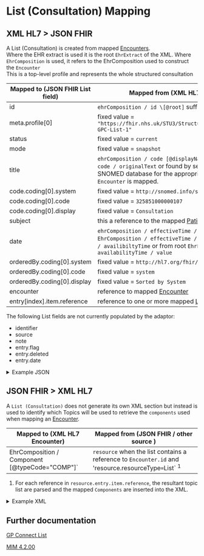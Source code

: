 # List (Consultation) Mapping

## XML HL7 > JSON FHIR

A List (Consultation) is created from mapped [Encounters](../encounters/README.md).</br>
Where the EHR extract is used it is the root `EhrExtract` of the XML.
Where `EhrComposition` is used, it refers to the EhrComposition used to construct the `Encounter`  
This is a top-level profile and represents the whole structured consultation

| Mapped to (JSON FHIR List field) | Mapped from (XML HL7 / other source)                                                                                                                                                            |
|----------------------------------|-------------------------------------------------------------------------------------------------------------------------------------------------------------------------------------------------|
| id                               | `ehrComposition / id \[@root]` suffixed with `-CONS`                                                                                                                                            |
| meta.profile\[0]                 | fixed value = `"https://fhir.nhs.uk/STU3/StructureDefinition/CareConnect-GPC-List-1"`                                                                                                           |
| status                           | fixed value = `current`                                                                                                                                                                         |
| mode                             | fixed value = `snapshot`                                                                                                                                                                        |
| title                            | `ehrComposition / code [@displayName]` or `ehrComposition / code / originalText` or found by searching the adaptors SNOMED database for the appropriate description when `Encounter` is mapped. |
| code.coding\[0].system           | fixed value = `http://snomed.info/sct`                                                                                                                                                          |
| code.coding\[0].code             | fixed value = `325851000000107`                                                                                                                                                                 |
| code.coding\[0].display          | fixed value = `Consultation`                                                                                                                                                                    |
| subject                          | this a reference to the mapped [Patient](../patient/README.md) from the `encounter`                                                                                                             |
| date                             | `ehrComposition / effectiveTime / center` or else `EhrComposition / effectiveTime / low` or else `ehrComposition / availibiltyTime` or from root `EhrExtract / availabilityTime / value`        |
| orderedBy.coding\[0].system      | fixed value = `http://hl7.org/fhir/list-order`                                                                                                                                                  |
| orderedBy.coding\[0].code        | fixed value = `system`                                                                                                                                                                          |
| orderedBy.coding\[0].display     | fixed value = `Sorted by System`                                                                                                                                                                |
| encounter                        | reference to mapped [Encounter](../practioners/README.md)                                                                                                                                       |
| entry[index].item.reference      | reference to one or more mapped [List (Topic)](./LIST_TOPIC_README.md)                                                                                                                          |

The following List fields are not currently populated by the adaptor:
- identifier
- source
- note
- entry.flag
- entry.deleted
- entry.date


<details>
    <summary>Example JSON</summary>

```
{
    "resource": {
        "resourceType": "List",
        "id": "1E8A8448-A0C1-11ED-808B-AC162D1F16F0-CONS",
        "meta": {
            "profile": [
                "https://fhir.nhs.uk/STU3/StructureDefinition/CareConnect-GPC-List-1"
            ]
        },
        "status": "current",
        "mode": "snapshot",
        "title": "Surgery Consultation Note",
        "code": {
            "coding": [
                {
                    "system": "http://snomed.info/sct",
                    "code": "325851000000107",
                    "display": "Consultation"
                }
            ]
        },
        "subject": {
            "reference": "Patient/14013417-5eb8-4fb2-9916-4c1621e2533b"
        },
        "encounter": {
            "reference": "Encounter/1E8A8448-A0C1-11ED-808B-AC162D1F16F0"
        },
        "date": "2010-12-16",
        "orderedBy": {
            "coding": [
                {
                    "system": "http://hl7.org/fhir/list-order",
                    "code": "system",
                    "display": "Sorted by System"
                }
            ]
        },
        "entry": [
            {
                "item": {
                    "reference": "List/5a8d2ec6-807d-4db5-b6c0-a757bbfb5372"
                }
            }
        ]
    }
}
```
</details>

## JSON FHIR > XML HL7

A `List (Consultation)` does not generate its own XML section but instead is used to identify which Topics will be used to retrieve the `components` used when mapping an [Encounter](../encounters/README.md).</br> 

| Mapped to (XML HL7 Encounter)                   | Mapped from (JSON FHIR / other source )                                                                           |
|-------------------------------------------------|-------------------------------------------------------------------------------------------------------------------|
| EhrComposition / Component [@typeCode="COMP"]`  | `resource` when the list contains a reference to `Encounter.id` and 'resource.resourceType` = `List` <sup>1</sup> |

1.  For each reference in `resource.entry.item.reference`, the resultant topic list are parsed and the mapped `Components` are inserted into the XML.

<details><summary>Example XML</summary>

```
<component typeCode="COMP">
    <ehrComposition classCode="COMPOSITION" moodCode="EVN">
        <id root="46DDDE45-9CA1-485A-9789-2C342D33CEE3" />
        <code code="109341000000100" displayName="GP to GP communication transaction"
            codeSystem="2.16.840.1.113883.2.1.3.2.4.15" />
        <statusCode code="COMPLETE" />
        <effectiveTime>
            <center value="20100119" />
        </effectiveTime>
        <availabilityTime value="20100119113634" />
        <author typeCode="AUT" contextControlCode="OP">
            <time value="20100119113634" />
            <agentRef classCode="AGNT">
                <id root="686B63E5-EB8B-4353-8FF2-8387EFB38839" />
            </agentRef>
        </author>
        <Participant2 typeCode="PRF" contextControlCode="OP">
            <agentRef classCode="AGNT">
                <id root="686B63E5-EB8B-4353-8FF2-8387EFB38839" />
            </agentRef>
        </Participant2>
        {{Retrieved Components are added here}}
    </ehrComposition>
</component>
```
</details>

## Further documentation
[GP Connect List](https://developer.nhs.uk/apis/gpconnect-1-6-0/accessrecord_structured_development_list_consultation.html#list-consultation)

[MIM 4.2.00](https://data.developer.nhs.uk/dms/mim/4.2.00/Index.htm) 
